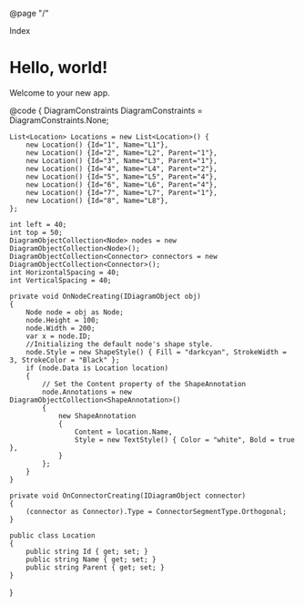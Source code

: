 @page "/"

<PageTitle>Index</PageTitle>

<h1>Hello, world!</h1>

Welcome to your new app.

<SfDiagramComponent Height="600px" Nodes="@nodes" Connectors="@connectors" NodeCreating="@OnNodeCreating" ConnectorCreating="@OnConnectorCreating" Constraints="@DiagramConstraints">
    <DataSourceSettings ID="Id" ParentID="Parent" DataSource="Locations"> </DataSourceSettings>
    <Layout Type="LayoutType.HierarchicalTree" @bind-HorizontalSpacing="@HorizontalSpacing" @bind-VerticalSpacing="@VerticalSpacing">
    </Layout>
    <SnapSettings>
        <HorizontalGridLines LineColor="white" LineDashArray="2,2">
        </HorizontalGridLines>
        <VerticalGridLines LineColor="white" LineDashArray="2,2">
        </VerticalGridLines>
    </SnapSettings>
</SfDiagramComponent>

@code
{
    DiagramConstraints DiagramConstraints = DiagramConstraints.None;

    List<Location> Locations = new List<Location>() {
        new Location() {Id="1", Name="L1"},
        new Location() {Id="2", Name="L2", Parent="1"},
        new Location() {Id="3", Name="L3", Parent="1"},
        new Location() {Id="4", Name="L4", Parent="2"},
        new Location() {Id="5", Name="L5", Parent="4"},
        new Location() {Id="6", Name="L6", Parent="4"},
        new Location() {Id="7", Name="L7", Parent="1"},
        new Location() {Id="8", Name="L8"},
    };

    int left = 40;
    int top = 50;
    DiagramObjectCollection<Node> nodes = new DiagramObjectCollection<Node>();
    DiagramObjectCollection<Connector> connectors = new DiagramObjectCollection<Connector>();
    int HorizontalSpacing = 40;
    int VerticalSpacing = 40;

    private void OnNodeCreating(IDiagramObject obj)
    {
        Node node = obj as Node;
        node.Height = 100;
        node.Width = 200;
        var x = node.ID;
        //Initializing the default node's shape style.
        node.Style = new ShapeStyle() { Fill = "darkcyan", StrokeWidth = 3, StrokeColor = "Black" };
        if (node.Data is Location location)
        {
            // Set the Content property of the ShapeAnnotation
            node.Annotations = new DiagramObjectCollection<ShapeAnnotation>()
            {
                new ShapeAnnotation
                {
                    Content = location.Name,
                    Style = new TextStyle() { Color = "white", Bold = true },
                }
            };
        }
    }

    private void OnConnectorCreating(IDiagramObject connector)
    {
        (connector as Connector).Type = ConnectorSegmentType.Orthogonal;
    }

    public class Location
    {
        public string Id { get; set; }
        public string Name { get; set; }
        public string Parent { get; set; }
    }
}
